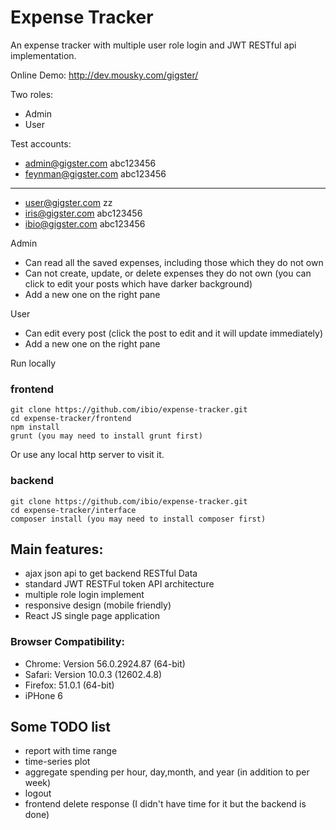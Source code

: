 # Expense Tracker
An expense tracker with multiple user role login and JWT RESTful api implementation. 

Online Demo: http://dev.mousky.com/gigster/

Two roles:
* Admin
* User

Test accounts:
* admin@gigster.com abc123456
* feynman@gigster.com abc123456
---------------
* user@gigster.com zz
* iris@gigster.com abc123456
* ibio@gigster.com abc123456

Admin
* Can read all the saved expenses, including those which they do not own
* Can not create, update, or delete expenses they do not own (you can click to edit your posts which have darker background)
* Add a new one on the right pane

User
* Can edit every post (click the post to edit and it will update immediately)
* Add a new one on the right pane


Run locally
### frontend
```
git clone https://github.com/ibio/expense-tracker.git
cd expense-tracker/frontend
npm install
grunt (you may need to install grunt first)
```
Or use any local http server to visit it.

### backend
```
git clone https://github.com/ibio/expense-tracker.git
cd expense-tracker/interface
composer install (you may need to install composer first)
```

## Main features:
* ajax json api to get backend RESTful Data
* standard JWT RESTFul token API architecture
* multiple role login implement
* responsive design (mobile friendly)
* React JS single page application


### Browser Compatibility:
* Chrome: Version 56.0.2924.87 (64-bit)
* Safari: Version 10.0.3 (12602.4.8)
* Firefox: 51.0.1 (64-bit)
* iPHone 6


## Some TODO list
* report with time range
* time-series plot
* aggregate spending per hour, day,month, and year (in addition to per week)
* logout
* frontend delete response (I didn't have time for it but the backend is done)

